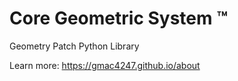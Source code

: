 # Core Geometric System ™

Geometry Patch Python Library

Learn more: https://gmac4247.github.io/about
